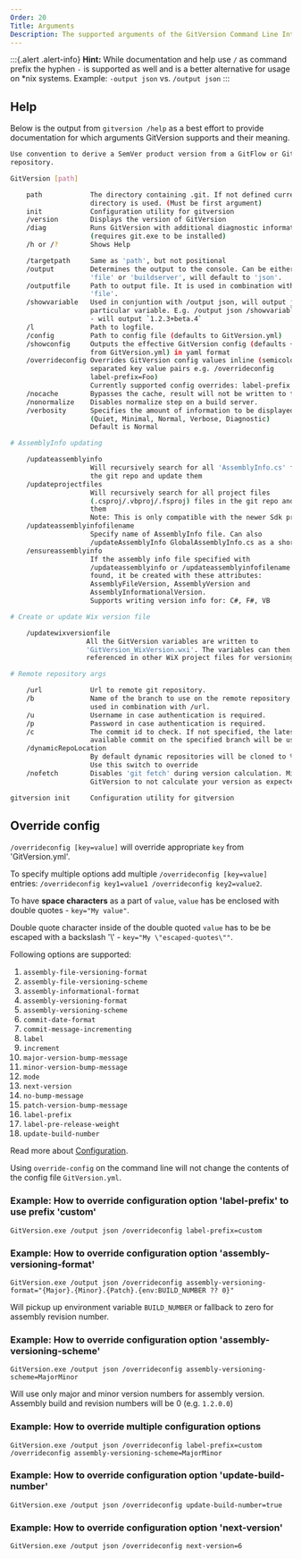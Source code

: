 ```yaml
---
Order: 20
Title: Arguments
Description: The supported arguments of the GitVersion Command Line Interface
---
```


:::{.alert .alert-info}
**Hint:** While documentation and help use `/` as command prefix the hyphen `-`
is supported as well and is a better alternative for usage on \*nix systems.
Example: `-output json` vs. `/output json`
:::

## Help

Below is the output from `gitversion /help` as a best effort to provide
documentation for which arguments GitVersion supports and their meaning.

```bash
Use convention to derive a SemVer product version from a GitFlow or GitHub based
repository.

GitVersion [path]

    path            The directory containing .git. If not defined current
                    directory is used. (Must be first argument)
    init            Configuration utility for gitversion
    /version        Displays the version of GitVersion
    /diag           Runs GitVersion with additional diagnostic information
                    (requires git.exe to be installed)
    /h or /?        Shows Help

    /targetpath     Same as 'path', but not positional
    /output         Determines the output to the console. Can be either 'json',
                    'file' or 'buildserver', will default to 'json'.
    /outputfile     Path to output file. It is used in combination with /output
                    'file'.
    /showvariable   Used in conjuntion with /output json, will output just a
                    particular variable. E.g. /output json /showvariable SemVer
                    - will output `1.2.3+beta.4`
    /l              Path to logfile.
    /config         Path to config file (defaults to GitVersion.yml)
    /showconfig     Outputs the effective GitVersion config (defaults + custom
                    from GitVersion.yml) in yaml format
    /overrideconfig Overrides GitVersion config values inline (semicolon-
                    separated key value pairs e.g. /overrideconfig
                    label-prefix=Foo)
                    Currently supported config overrides: label-prefix
    /nocache        Bypasses the cache, result will not be written to the cache.
    /nonormalize    Disables normalize step on a build server.
    /verbosity      Specifies the amount of information to be displayed.
                    (Quiet, Minimal, Normal, Verbose, Diagnostic)
                    Default is Normal

# AssemblyInfo updating

    /updateassemblyinfo
                    Will recursively search for all 'AssemblyInfo.cs' files in
                    the git repo and update them
    /updateprojectfiles
                    Will recursively search for all project files
                    (.csproj/.vbproj/.fsproj) files in the git repo and update
                    them
                    Note: This is only compatible with the newer Sdk projects
    /updateassemblyinfofilename
                    Specify name of AssemblyInfo file. Can also
                    /updateAssemblyInfo GlobalAssemblyInfo.cs as a shorthand
    /ensureassemblyinfo
                    If the assembly info file specified with
                    /updateassemblyinfo or /updateassemblyinfofilename is not
                    found, it be created with these attributes:
                    AssemblyFileVersion, AssemblyVersion and
                    AssemblyInformationalVersion.
                    Supports writing version info for: C#, F#, VB

# Create or update Wix version file

    /updatewixversionfile
                   All the GitVersion variables are written to
                   'GitVersion_WixVersion.wxi'. The variables can then be
                   referenced in other WiX project files for versioning.

# Remote repository args

    /url            Url to remote git repository.
    /b              Name of the branch to use on the remote repository, must be
                    used in combination with /url.
    /u              Username in case authentication is required.
    /p              Password in case authentication is required.
    /c              The commit id to check. If not specified, the latest
                    available commit on the specified branch will be used.
    /dynamicRepoLocation
                    By default dynamic repositories will be cloned to %tmp%.
                    Use this switch to override
    /nofetch        Disables 'git fetch' during version calculation. Might cause
                    GitVersion to not calculate your version as expected.

gitversion init     Configuration utility for gitversion
```

## Override config

`/overrideconfig [key=value]` will override appropriate `key` from 'GitVersion.yml'.

To specify multiple options add multiple `/overrideconfig [key=value]` entries:
`/overrideconfig key1=value1 /overrideconfig key2=value2`.

To have **space characters** as a part of `value`, `value` has be enclosed with double quotes - `key="My value"`.

Double quote character inside of the double quoted `value` has to be be escaped with a backslash '\\' - `key="My \"escaped-quotes\""`.

Following options are supported:

1.  `assembly-file-versioning-format`
2.  `assembly-file-versioning-scheme`
3.  `assembly-informational-format`
4.  `assembly-versioning-format`
5.  `assembly-versioning-scheme`
7.  `commit-date-format`
8.  `commit-message-incrementing`
10. `label`
11. `increment`
13. `major-version-bump-message`
14. `minor-version-bump-message`
15. `mode`
16. `next-version`
17. `no-bump-message`
18. `patch-version-bump-message`
19. `label-prefix`
20. `label-pre-release-weight`
21. `update-build-number`

Read more about [Configuration](/docs/reference/configuration).

Using `override-config` on the command line will not change the contents of the config file `GitVersion.yml`.

### Example: How to override configuration option 'label-prefix' to use prefix 'custom'

`GitVersion.exe /output json /overrideconfig label-prefix=custom`

### Example: How to override configuration option 'assembly-versioning-format'

`GitVersion.exe /output json /overrideconfig assembly-versioning-format="{Major}.{Minor}.{Patch}.{env:BUILD_NUMBER ?? 0}"`

Will pickup up environment variable `BUILD_NUMBER` or fallback to zero for assembly revision number.

### Example: How to override configuration option 'assembly-versioning-scheme'

`GitVersion.exe /output json /overrideconfig assembly-versioning-scheme=MajorMinor`

Will use only major and minor version numbers for assembly version. Assembly build and revision numbers will be 0 (e.g. `1.2.0.0`)

### Example: How to override multiple configuration options

`GitVersion.exe /output json /overrideconfig label-prefix=custom /overrideconfig assembly-versioning-scheme=MajorMinor`

### Example: How to override configuration option 'update-build-number'

`GitVersion.exe /output json /overrideconfig update-build-number=true`

### Example: How to override configuration option 'next-version'

`GitVersion.exe /output json /overrideconfig next-version=6`
